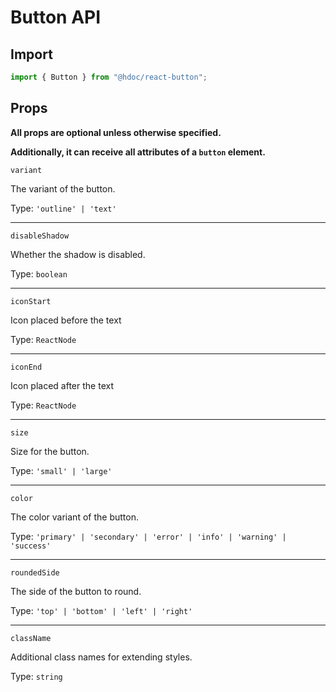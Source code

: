 # Button API

## Import

```js
import { Button } from "@hdoc/react-button";
```

## Props

**All props are optional unless otherwise specified.**

**Additionally, it can receive all attributes of a `button` element.**

`variant`

The variant of the button.

Type: `'outline' | 'text'`

---

`disableShadow`

Whether the shadow is disabled.

Type: `boolean`

---

`iconStart`

Icon placed before the text

Type: `ReactNode`

---

`iconEnd`

Icon placed after the text

Type: `ReactNode`

---

`size`

Size for the button.

Type: `'small' | 'large'`

---

`color`

The color variant of the button.

Type: `'primary' | 'secondary' | 'error' | 'info' | 'warning' | 'success'`

---

`roundedSide`

The side of the button to round.

Type: `'top' | 'bottom' | 'left' | 'right'`

---

`className`

Additional class names for extending styles.

Type: `string`
